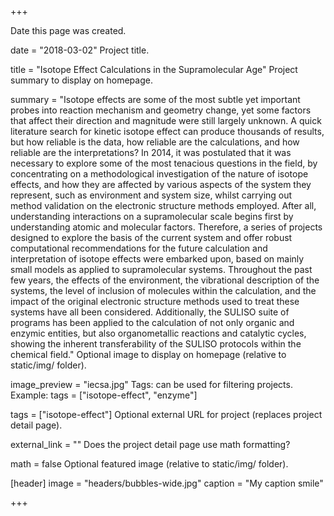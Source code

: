 
+++

Date this page was created.

date = "2018-03-02"
Project title.

title = "Isotope Effect Calculations in the Supramolecular Age"
Project summary to display on homepage.

summary = "Isotope effects are some of the most subtle yet important probes into reaction mechanism and geometry change, yet some factors that affect their direction and magnitude were still largely unknown. A quick literature search for kinetic isotope effect can produce thousands of results, but how reliable is the data, how reliable are the calculations, and how reliable are the interpretations?
In 2014, it was postulated that it was necessary to explore some of the most tenacious questions in the field, by concentrating on a methodological investigation of the nature of isotope effects, and how they are affected by various aspects of the system they represent, such as environment and system size, whilst carrying out method validation on the electronic structure methods employed. After all, understanding interactions on a supramolecular scale begins first by understanding atomic and molecular factors.
Therefore, a series of projects designed to explore the basis of the current system and offer robust computational recommendations for the future calculation and interpretation of isotope effects were embarked upon, based on mainly small models as applied to supramolecular systems. Throughout the past few years, the effects of the environment, the vibrational description of the systems, the level of inclusion of molecules within the calculation, and the impact of the original electronic structure methods used to treat these systems have all been considered.
Additionally, the SULISO suite of programs has been applied to the calculation of not only organic and enzymic entities, but also organometallic reactions and catalytic cycles, showing the inherent transferability of the SULISO protocols within the chemical field."
Optional image to display on homepage (relative to static/img/ folder).

image_preview = "iecsa.jpg"
Tags: can be used for filtering projects.
Example: tags = ["isotope-effect", "enzyme"]

tags = ["isotope-effect"]
Optional external URL for project (replaces project detail page).

external_link = ""
Does the project detail page use math formatting?

math = false
Optional featured image (relative to static/img/ folder).

[header] image = "headers/bubbles-wide.jpg" caption = "My caption smile"

+++
